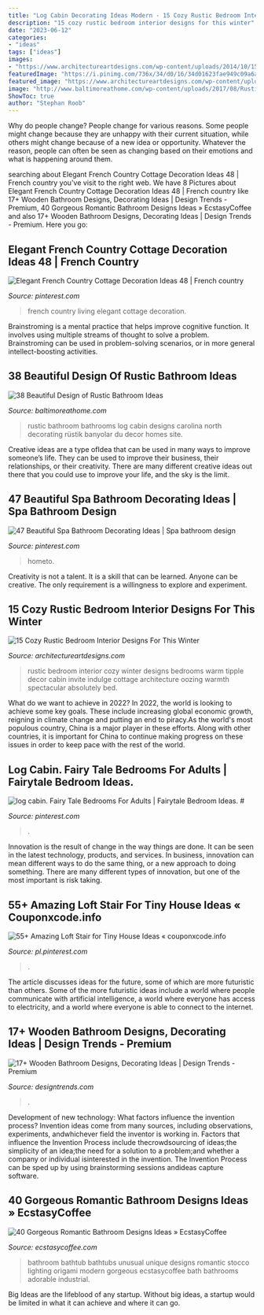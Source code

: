 ```yaml
---
title: "Log Cabin Decorating Ideas Modern - 15 Cozy Rustic Bedroom Interior Designs For This Winter"
description: "15 cozy rustic bedroom interior designs for this winter"
date: "2023-06-12"
categories:
- "ideas"
tags: ["ideas"]
images:
- "https://www.architectureartdesigns.com/wp-content/uploads/2014/10/15-Cozy-Rustic-Bedroom-Interior-Designs-For-This-Winter-12.jpg"
featuredImage: "https://i.pinimg.com/736x/34/d0/16/34d01623fae949c09a6a17234682fc60.jpg"
featured_image: "https://www.architectureartdesigns.com/wp-content/uploads/2014/10/15-Cozy-Rustic-Bedroom-Interior-Designs-For-This-Winter-12.jpg"
image: "http://www.baltimoreathome.com/wp-content/uploads/2017/08/Rustic-Bathroom-Atmosphere-Wood-And-Plant-Climbing.jpg"
ShowToc: true
author: "Stephan Roob"
---
```



Why do people change?
People change for various reasons. Some people might change because they are unhappy with their current situation, while others might change because of a new idea or opportunity. Whatever the reason, people can often be seen as changing based on their emotions and what is happening around them.

	

		
searching about Elegant French Country Cottage Decoration Ideas 48 | French country you've visit to the right web. We have 8 Pictures about Elegant French Country Cottage Decoration Ideas 48 | French country like 17+ Wooden Bathroom Designs, Decorating Ideas | Design Trends - Premium, 40 Gorgeous Romantic Bathroom Designs Ideas » EcstasyCoffee and also 17+ Wooden Bathroom Designs, Decorating Ideas | Design Trends - Premium. Here you go:
		
    
## Elegant French Country Cottage Decoration Ideas 48 | French Country

<img loading=lazy src="https://i.pinimg.com/736x/34/d0/16/34d01623fae949c09a6a17234682fc60.jpg" onerror="this.onerror=null;this.src='https://tse1.mm.bing.net/th?id=OIP.Ut_RcTXeoE0eIguAeOBMVAHaKk&amp;pid=15.1';" alt="Elegant French Country Cottage Decoration Ideas 48 | French country">

_Source: pinterest.com_

>french country living elegant cottage decoration. 

	

Brainstroming is a mental practice that helps improve cognitive function. It involves using multiple streams of thought to solve a problem. Brainstroming can be used in problem-solving scenarios, or in more general intellect-boosting activities.

    
## 38 Beautiful Design Of Rustic Bathroom Ideas

<img loading=lazy src="http://www.baltimoreathome.com/wp-content/uploads/2017/08/Rustic-Bathroom-Atmosphere-Wood-And-Plant-Climbing.jpg" onerror="this.onerror=null;this.src='https://tse4.mm.bing.net/th?id=OIP.IvN6GJ8UqPpgaoAupdUIgQHaLF&amp;pid=15.1';" alt="38 Beautiful Design of Rustic Bathroom Ideas">

_Source: baltimoreathome.com_

>rustic bathroom bathrooms log cabin designs carolina north decorating rüstik banyolar du decor homes site. 

	

Creative ideas are a type ofIdea that can be used in many ways to improve someone’s life. They can be used to improve their business, their relationships, or their creativity. There are many different creative ideas out there that you could use to improve your life, and the sky is the limit.

    
## 47 Beautiful Spa Bathroom Decorating Ideas | Spa Bathroom Design

<img loading=lazy src="https://i.pinimg.com/736x/fb/90/8d/fb908d53bce48b99236b58379180ac12.jpg" onerror="this.onerror=null;this.src='https://tse1.mm.bing.net/th?id=OIP.3s5ossqIqD4tHO9gB2B77AHaOX&amp;pid=15.1';" alt="47 Beautiful Spa Bathroom Decorating Ideas | Spa bathroom design">

_Source: pinterest.com_

>hometo. 

	

Creativity is not a talent. It is a skill that can be learned. Anyone can be creative. The only requirement is a willingness to explore and experiment.

    
## 15 Cozy Rustic Bedroom Interior Designs For This Winter

<img loading=lazy src="https://www.architectureartdesigns.com/wp-content/uploads/2014/10/15-Cozy-Rustic-Bedroom-Interior-Designs-For-This-Winter-12.jpg" onerror="this.onerror=null;this.src='https://tse4.mm.bing.net/th?id=OIP.5Msey9SJYT9Lr8Lz8-fFTwHaLy&amp;pid=15.1';" alt="15 Cozy Rustic Bedroom Interior Designs For This Winter">

_Source: architectureartdesigns.com_

>rustic bedroom interior cozy winter designs bedrooms warm tipple decor cabin invite indulge cottage architecture oozing warmth spectacular absolutely bed. 

	

What do we want to achieve in 2022?
In 2022, the world is looking to achieve some key goals. These include increasing global economic growth, reigning in climate change and putting an end to piracy.As the world's most populous country, China is a major player in these efforts. Along with other countries, it is important for China to continue making progress on these issues in order to keep pace with the rest of the world.

    
## Log Cabin. Fairy Tale Bedrooms For Adults | Fairytale Bedroom Ideas. #

<img loading=lazy src="https://i.pinimg.com/736x/42/77/27/427727deb8a154c1779062c9b670f4ce.jpg" onerror="this.onerror=null;this.src='https://tse4.mm.bing.net/th?id=OIP.zLFIKWK8631k12oE9zo_UgAAAA&amp;pid=15.1';" alt="log cabin. Fairy Tale Bedrooms For Adults | Fairytale Bedroom Ideas. #">

_Source: pinterest.com_

>. 

	

Innovation is the result of change in the way things are done. It can be seen in the latest technology, products, and services. In business, innovation can mean different ways to do the same thing, or a new approach to doing something. There are many different types of innovation, but one of the most important is risk taking.

    
## 55+ Amazing Loft Stair For Tiny House Ideas « Couponxcode.info

<img loading=lazy src="https://i.pinimg.com/736x/8d/fc/74/8dfc74a2107a2c20b6b5587bef3efbad.jpg" onerror="this.onerror=null;this.src='https://tse3.mm.bing.net/th?id=OIP.Gyq1y7sLJuxCA-4fiX8D5QHaJ3&amp;pid=15.1';" alt="55+ Amazing Loft Stair for Tiny House Ideas « couponxcode.info">

_Source: pl.pinterest.com_

>. 

	

The article discusses ideas for the future, some of which are more futuristic than others. Some of the more futuristic ideas include a world where people communicate with artificial intelligence, a world where everyone has access to electricity, and a world where everyone is able to connect to the internet.

    
## 17+ Wooden Bathroom Designs, Decorating Ideas | Design Trends - Premium

<img loading=lazy src="https://images.designtrends.com/wp-content/uploads/2016/03/09141514/Wooden-Rustic-Bathroom.jpg" onerror="this.onerror=null;this.src='https://tse2.mm.bing.net/th?id=OIP.cdKEIhKBkmZWffZsuvgh4QHaLH&amp;pid=15.1';" alt="17+ Wooden Bathroom Designs, Decorating Ideas | Design Trends - Premium">

_Source: designtrends.com_

>. 

	

Development of new technology: What factors influence the invention process?
Invention ideas come from many sources, including observations, experiments, andwhichever field the inventor is working in. Factors that influence the Invention Process include thecrowdsourcing of ideas;the simplicity of an idea;the need for a solution to a problem;and whether a company or individual isinterested in the invention. The Invention Process can be sped up by using brainstorming sessions andideas capture software.

    
## 40 Gorgeous Romantic Bathroom Designs Ideas » EcstasyCoffee

<img loading=lazy src="https://i1.wp.com/www.ecstasycoffee.com/wp-content/uploads/2016/10/modern-Romantic-bathroom-ideas.jpg?resize=550%2C778" onerror="this.onerror=null;this.src='https://tse4.mm.bing.net/th?id=OIP.cUXK2aiodd7gOYv0WD7pZwHaKe&amp;pid=15.1';" alt="40 Gorgeous Romantic Bathroom Designs Ideas » EcstasyCoffee">

_Source: ecstasycoffee.com_

>bathroom bathtub bathtubs unusual unique designs romantic stocco lighting origami modern gorgeous ecstasycoffee bath bathrooms adorable industrial. 

	

Big Ideas are the lifeblood of any startup. Without big ideas, a startup would be limited in what it can achieve and where it can go.

